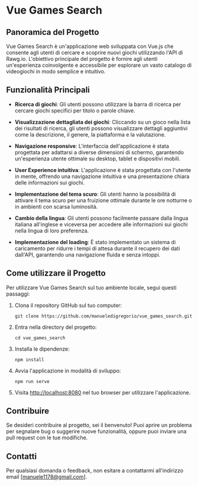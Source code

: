 # Vue Games Search

## Panoramica del Progetto

Vue Games Search è un'applicazione web sviluppata con Vue.js che consente agli utenti di cercare e scoprire nuovi giochi utilizzando l'API di Rawg.io. L'obiettivo principale del progetto è fornire agli utenti un'esperienza coinvolgente e accessibile per esplorare un vasto catalogo di videogiochi in modo semplice e intuitivo.

## Funzionalità Principali

- **Ricerca di giochi**: Gli utenti possono utilizzare la barra di ricerca per cercare giochi specifici per titolo o parole chiave.
   
- **Visualizzazione dettagliata dei giochi**: Cliccando su un gioco nella lista dei risultati di ricerca, gli utenti possono visualizzare dettagli aggiuntivi come la descrizione, il genere, la piattaforma e la valutazione.

- **Navigazione responsive**: L'interfaccia dell'applicazione è stata progettata per adattarsi a diverse dimensioni di schermo, garantendo un'esperienza utente ottimale su desktop, tablet e dispositivi mobili.

- **User Experience intuitiva**: L'applicazione è stata progettata con l'utente in mente, offrendo una navigazione intuitiva e una presentazione chiara delle informazioni sui giochi.

- **Implementazione del tema scuro**: Gli utenti hanno la possibilità di attivare il tema scuro per una fruizione ottimale durante le ore notturne o in ambienti con scarsa luminosità.

- **Cambio della lingua**: Gli utenti possono facilmente passare dalla lingua italiana all'inglese e viceversa per accedere alle informazioni sui giochi nella lingua di loro preferenza.

- **Implementazione del loading**: È stato implementato un sistema di caricamento per ridurre i tempi di attesa durante il recupero dei dati dall'API, garantendo una navigazione fluida e senza intoppi.

## Come utilizzare il Progetto

Per utilizzare Vue Games Search sul tuo ambiente locale, segui questi passaggi:

1. Clona il repository GitHub sul tuo computer:

    ```
    git clone https://github.com/manueledigregorio/vue_games_search.git
    ```

2. Entra nella directory del progetto:

    ```
    cd vue_games_search
    ```

3. Installa le dipendenze:

    ```
    npm install
    ```

4. Avvia l'applicazione in modalità di sviluppo:

    ```
    npm run serve
    ```

5. Visita [http://localhost:8080](http://localhost:8080) nel tuo browser per utilizzare l'applicazione.

## Contribuire

Se desideri contribuire al progetto, sei il benvenuto! Puoi aprire un problema per segnalare bug o suggerire nuove funzionalità, oppure puoi inviare una pull request con le tue modifiche.

## Contatti

Per qualsiasi domanda o feedback, non esitare a contattarmi all'indirizzo email [manuele1178@gmail.com].
